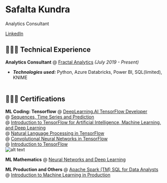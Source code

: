 
# Safalta Kundra
Analytics Consultant <br>

 [LinkedIn](https://www.linkedin.com/in/safalta-kundra/)
 
## 👩🏼‍💻 Technical Experience

**Analytics Consultant** @ [Fractal Analytics](https://fractal.ai/) _(July 2019 - Present)_ <br>

  - **_Technologies used:_** Python, Azure Databricks, Power BI, SQL(limited), KNIME
<br><br>


 
## 👩🏼‍🎓 Certifications 
**ML Coding: Tensorflow** 
@ [DeepLearning.AI TensorFlow Developer](https://coursera.org/share/cf2ea6dbe4869543293f50ec7a09a7d3) <br>
@ [Sequences, Time Series and Prediction](https://coursera.org/share/f2bb2714f1d75be4a5d21d6953230ec7) <br>
@ [Introduction to TensorFlow for Artificial Intelligence, Machine Learning, and Deep Learning](https://coursera.org/share/f34ab57102afad083284c15da5207edb) <br>
@ [Natural Language Processing in TensorFlow](https://coursera.org/share/b95665f03b1b27e0e797f4026aa2b3b7) <br>
@ [Convolutional Neural Networks in TensorFlow](https://coursera.org/share/705876e2a25cdc1b134b18df934ab047) <br>
@ [Introduction to TensorFlow](https://coursera.org/share/9ae4c8233f232007fed7097df480b371) <br>
![alt text](https://www.coursera.org/account/accomplishments/certificate/AGZ9T92Z4XG8)

**ML Mathematics** 
@ [Neural Networks and Deep Learning](https://coursera.org/share/e141580b1b42e66ff933dcc69ad54a6c) <br>

**ML Production and Others** 
@ [Apache Spark (TM) SQL for Data Analysts](https://coursera.org/share/647323683efc993248ec2633bbe0039e) <br>
@ [Introduction to Machine Learning in Production](https://coursera.org/share/b728fdb72f5f862101f9de2486715df9) <br>








